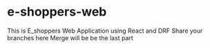 # e-shoppers-web
This is E_shoppers Web Application using React and DRF
Share your branches here
Merge will be be the last part

